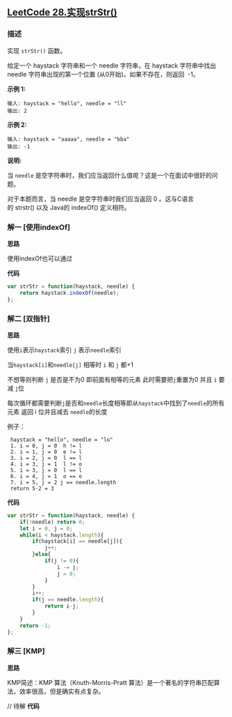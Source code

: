 ## [LeetCode 28.实现strStr()](https://leetcode-cn.com/problems/implement-strstr)
### 描述

实现 `strStr()` 函数。

给定一个 haystack 字符串和一个 needle 字符串，在 haystack 字符串中找出 needle 字符串出现的第一个位置 (从0开始)。如果不存在，则返回  -1。

**示例 1:**
```
输入: haystack = "hello", needle = "ll"
输出: 2
```
**示例 2:**
```
输入: haystack = "aaaaa", needle = "bba"
输出: -1
```
**说明:**

当 `needle` 是空字符串时，我们应当返回什么值呢？这是一个在面试中很好的问题。

对于本题而言，当 needle 是空字符串时我们应当返回 0 。这与C语言的 strstr() 以及 Java的 indexOf() 定义相符。


### 解一 [使用indexOf]
**思路**

使用indexOf也可以通过

**代码**
```Javascript 
var strStr = function(haystack, needle) {
    return haystack.indexOf(needle);
};
```

### 解二 [双指针]
**思路**

使用`i`表示`haystack`索引 `j` 表示`needle`索引

当`haystack[i]`和`needle[j]` 相等时 `i` 和 `j` 都+1

不想等则判断 `j` 是否是不为0 即前面有相等的元素 此时需要把`j`重置为0 并且 `i` 要减 `j`位 

每次循环都需要判断`j`是否和`needle`长度相等即从`haystack`中找到了`needle`的所有元素 返回 i 位并且减去 `needle`的长度

例子：
```
 haystack = "hello", needle = "lo"
 1. i = 0, j = 0  h != l
 2. i = 1, j = 0  e != l
 3. i = 2, j = 0  l == l
 4. i = 3, j = 1  l != o
 5. i = 3, j = 0  l == l
 6. i = 4, j = 1  o == o
 7. i = 5, j = 2 j == needle.length
 return 5-2 = 3
```

**代码**
```Javascript 
var strStr = function(haystack, needle) {
    if(!needle) return 0;
    let i = 0, j = 0;
    while(i < haystack.length){
        if(haystack[i] == needle[j]){
            j++;
        }else{
            if(j != 0){
                i -= j;
                j = 0;
            }
        }
        i++;
        if(j == needle.length){
            return i-j;
        }
    }
    return -1;
};
```
### 解三 [KMP]
**思路**

KMP简述：KMP 算法（Knuth-Morris-Pratt 算法）是一个著名的字符串匹配算法，效率很高，但是确实有点复杂。

// 待解
**代码**
```Javascript 

```

